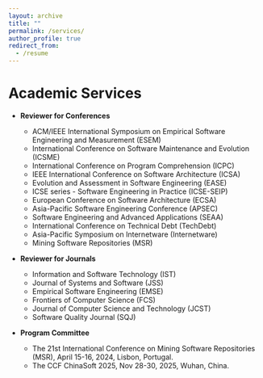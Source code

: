```yaml
---
layout: archive
title: ""
permalink: /services/
author_profile: true
redirect_from:
  - /resume
---
```


<!-- {% include base_path %} -->

Academic Services
======
- **Reviewer for Conferences**
  - ACM/IEEE International Symposium on Empirical Software Engineering and Measurement (ESEM)
  -  International Conference on Software Maintenance and Evolution (ICSME)
  - International Conference on Program Comprehension (ICPC)
  - IEEE International Conference on Software Architecture (ICSA)
  - Evolution and Assessment in Software Engineering (EASE)
  - ICSE series - Software Engineering in Practice (ICSE-SEIP)
  - European Conference on Software Architecture (ECSA)
  - Asia-Pacific Software Engineering Conference (APSEC)
  - Software Engineering and Advanced Applications (SEAA)
  - International Conference on Technical Debt (TechDebt)
  - Asia-Pacific Symposium on Internetware (Internetware)
  - Mining Software Repositories (MSR)


- **Reviewer for Journals**
  - Information and Software Technology (IST)
  - Journal of Systems and Software (JSS)
  - Empirical Software Engineering (EMSE)
  - Frontiers of Computer Science (FCS)
  - Journal of Computer Science and Technology (JCST)
  - Software Quality Journal (SQJ)


- **Program Committee**
  - The 21st International Conference on Mining Software Repositories (MSR), April 15-16, 2024, Lisbon, Portugal.
  - The CCF ChinaSoft 2025, Nov 28-30, 2025, Wuhan, China.
